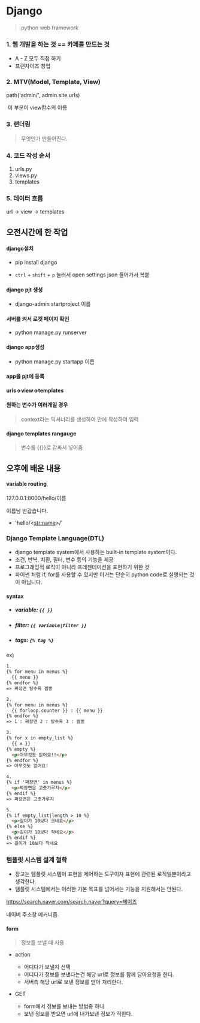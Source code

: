 # Django

> python web framework

### 1. 웹 개발을 하는 것 == 카페를 만드는 것

- A - Z 모두 직접 하기
- 프랜차이즈 창업

### 2. MTV(Model, Template, View)

path('admin/', admin.site.urls)

​							이 부분이 view함수의 이름

### 3. 랜더링

> 무엇인가 만들어진다.

### 4. 코드 작성 순서

1. urls.py
2. views.py
3. templates

### 5. 데이터 흐름

url -> view -> templates



## 오전시간에 한 작업

#### django설치

- pip install django

+ `ctrl` + `shift` + `p`  눌러서 open settings json 들어가서 복붙

#### django pjt 생성

- django-admin startproject 이름

#### 서버를 켜서 로켓 페이지 확인

- python manage.py runserver

#### django app생성

- python manage.py startapp 이름

#### app을 pjt에 등록

#### urls->view->templates

#### 원하는 변수가 여러개일 경우 

>  context라는 딕셔너리를 생성하여 안에 작성하여 입력

#### django templates rangauge

> 변수를 {{}}로 감싸서 넣어줌



## 오후에 배운 내용

#### variable routing

127.0.0.1:8000/hello/이름

이름님 반갑습니다.

- 'hello/<<str:name>>/'



### Django Template Language(DTL)

- django template system에서 사용하는 built-in template system이다.
- 조건, 반복, 치환, 필터, 변수 등의 기능을 제공
- 프로그래밍적 로직이 아니라 프레젠테이션을 표현하기 위한 것
- 파이썬 처럼 if, for를 사용할 수 있지만 이거는 단순히 python code로 실행되는 것이 아닙니다.

#### syntax

- ##### variable: `{{ }}`

- ##### filter: `{{ variable|filter }}`

- ##### tags: `{% tag %}`

ex)

```html
1.
{% for menu in menus %}
  {{ menu }}
{% endfor %}
=> 짜장면 탕수육 짬뽕

2.
{% for menu in menus %}
  {{ forloop.counter }} : {{ menu }}
{% endfor %}
=> 1 : 짜장면 2 : 탕수육 3 : 짬뽕

3.
{% for x in empty_list %}
  {{ x }}
{% empty %}
  <p>아무것도 없어요!!</p>
{% endfor %}
=> 아무것도 없어요!

4.
{% if '짜장면' in menus %}
  <p>짜장면은 고춧가루지</p>
{% endif %}
=> 짜장면은 고춧가루지

5.
{% if empty_list|length > 10 %}
  <p>길이가 10보다 크네요</p>
{% else %}
  <p>길이가 10보다 작네요</p>
{% endif %}
=> 길이가 10보다 작네요
```



### 템플릿 시스템 설계 철학

- 장고는 템플릿 시스템이 표현을 제어하는 도구이자 표현에 관련된 로직일뿐이라고 생각한다.
- 템플릿 시스템에서는 이러한 기본 목표를 넘어서는 기능을 지원해서는 안된다.



https://search.naver.com/search.naver?query=헤이즈

네이버 주소창 메커니즘.



#### form

> 정보를 보낼 때 사용

- action
  - 어디다가 보낼지 선택
  - 어디다가 정보를 보낸다는건 해당 url로 정보를 함께 담아요청을 한다.
  - 서버측 해당 url로 보낸 정보를 받아 처리한다.

- GET
  - form에서 정보를 보내는 방법중 하나
  - 보낸 정보를 받으면 url에 내가보낸 정보가 적힌다.
